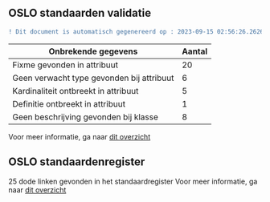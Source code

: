 ## OSLO standaarden validatie
```diff
! Dit document is automatisch gegenereerd op : 2023-09-15 02:56:26.262678
```

| Onbrekende gegevens               | Aantal  |
| ----------------------------              | --------------------------  |
| Fixme gevonden in attribuut               | 20  |
| Geen verwacht type gevonden bij attribuut | 6  |
| Kardinaliteit ontbreekt in attribuut      | 5  |
| Definitie ontbreekt in attribuut          | 1  |
| Geen beschrijving gevonden bij klasse     | 8  |

Voor meer informatie, ga naar [dit overzicht](output/controle_applicatieprofiel.md)

## OSLO standaardenregister

25 dode linken gevonden in het standaardregister
Voor meer informatie, ga naar [dit overzicht](output/dead_links.md)